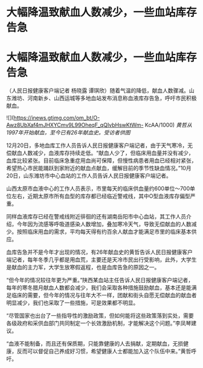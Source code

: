 # 大幅降温致献血人数减少，一些血站库存告急

# 大幅降温致献血人数减少，一些血站库存告急

（人民日报健康客户端记者 杨晓露 谭琪欣）随着气温的降低，献血人数骤减。山东潍坊、河南新乡、山西运城等多地血站发布消息称血液库存告急，呼吁市民积极献血。

![](https://inews.gtimg.com/om_bt/O-Awz8UbXaf4mJHXYCmv9L99OheqF_qQIvbHswKtWm-
KcAA/1000) _黄哲从1997年开始献血，至今已有26年献血史。受访者供图_

12月20日，多地血库工作人员告诉人民日报健康客户端记者，由于天气寒冷，无偿献血人数减少，血液库存持续走低。“献血人少了，但临床用血量并没有减少，血库比较紧张。目前临床急重症用血尚可保障，但慢性病患者用血已经相对紧张，希望热心市民能踊跃到家附近的献血点献血，缓解目前的季节性缺血情况。”10月20日，山东潍坊市中心血站的工作人员告诉人民日报健康客户端记者。

山西太原市血液中心的工作人员表示，市里每天的临床供血量约600单位～700单位左右，近期太原市所有血型的库存都已经临近警戒线，其中O型血液库存偏型严重。

同样血液库存已经在警戒线附近徘徊的还有湖南岳阳市中心血站，其工作人员介绍，今年因为流感等呼吸道感染人数增加，叠加寒冷天气，导致无偿献血的人数减少。按照临床用血的需求，平均每天得有约百余人献血才能满足市里的临床基本供应。

血库告急并不是今年才出现的情况，有26年献血史的黄哲告诉人民日报健康客户端记者，每年冬季几乎都是用血荒，主要还是天冷市民出行受影响，此外，大学生是献血的主力军，大学生放寒假返程，也是血库告急的原因之一。

“但今年的情况较往年更为严重。”陕西某血站主任告诉人民日报健康客户端记者，每年的寒冬腊月献血人数都会减少，我们会采取各种措施鼓励献血，基本还是能满足临床的需要，但今年的情况与往年大不一样，团献和街头自愿无偿献血的献血者明显减少，我们也采取了一些措施，可是效果都不明显。

“尽管国家也出台了一些指导性的激励政策，但如何能将这些政策落到实处，需要各级政府和采供血部门共同制定一个长效激励机制，才能解决这个问题。”李凤琴建议。

“血液不能制备，而且还有保质期，只能靠健康的人去捐献，定期献血，无损健康，反而可以督促自己养成好习惯，希望健康人士都能加入这个队伍中来。”黄哲呼吁。

